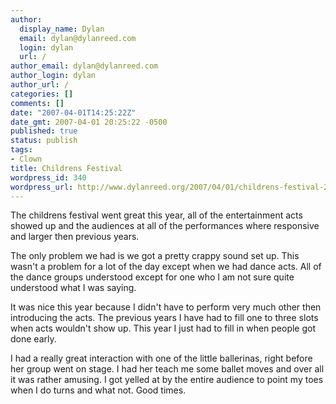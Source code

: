 ```yaml
---
author:
  display_name: Dylan
  email: dylan@dylanreed.com
  login: dylan
  url: /
author_email: dylan@dylanreed.com
author_login: dylan
author_url: /
categories: []
comments: []
date: "2007-04-01T14:25:22Z"
date_gmt: 2007-04-01 20:25:22 -0500
published: true
status: publish
tags:
- Clown
title: Childrens Festival
wordpress_id: 340
wordpress_url: http://www.dylanreed.org/2007/04/01/childrens-festival-2/
---
```


The childrens festival went great this year, all of the entertainment acts showed up and the audiences at all of the performances where responsive and larger then previous years.

The only problem we had is we got a pretty crappy sound set up. This wasn't a problem for a lot of the day except when we had dance acts. All of the dance groups understood except for one who I am not sure quite understood what I was saying.

It was nice this year because I didn't have to perform very much other then introducing the acts. The previous years I have had to fill one to three slots when acts wouldn't show up. This year I just had to fill in when people got done early.

I had a really great interaction with one of the little ballerinas, right before her group went on stage. I had her teach me some ballet moves and over all it was rather amusing. I got yelled at by the entire audience to point my toes when I do turns and what not. Good times.
